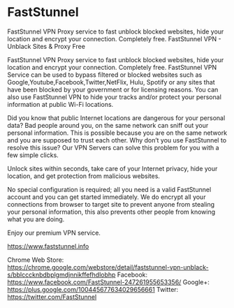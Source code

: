 # FastStunnel
FastStunnel VPN Proxy service to fast unblock blocked websites, hide your location and encrypt your connection. Completely free.
FastStunnel VPN - Unblack Sites & Proxy Free

FastStunnel VPN Proxy service to fast unblock blocked websites, hide your location and encrypt your connection. Completely free.
FastStunnel VPN Service can be used to bypass filtered or blocked websites such as Google,Youtube,Facebook,Twitter,NetFlix, Hulu, Spotify or any sites that have been blocked by your government or for licensing reasons. You can also use FastStunnel VPN to hide your tracks and/or protect your personal information at public Wi-Fi locations.

Did you know that public Internet locations are dangerous for your personal data? Bad people around you, on the same network can sniff out your personal information. This is possible because you are on the same network and you are supposed to trust each other. Why don’t you use FastStunnel to resolve this issue? Our VPN Servers can solve this problem for you with a few simple clicks.


Unlock sites within seconds, take care of your Internet privacy, hide your location, and get protection from malicious websites.

No special configuration is required; all you need is a valid FastStunnel account and you can get started immediately. We do encrypt all your connections from browser to target site to prevent anyone from stealing your personal information, this also prevents other people from knowing what you are doing.

Enjoy our premium VPN service.

https://www.faststunnel.info

Chrome Web Store: https://chrome.google.com/webstore/detail/faststunnel-vpn-unblack-s/bblcccknbdbplgmdjnnikffefhdlobhp
Facebook: https://www.facebook.com/FastStunnel-247261955653356/
Google+: https://plus.google.com/100445677634029656661
Twitter: https://twitter.com/FastStunnel
